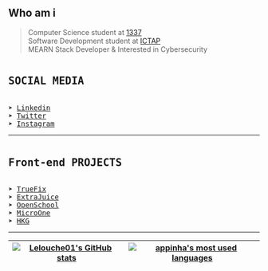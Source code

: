
## Who am i

> Computer Science student at [1337](https://1337.ma/) \
> Software Development student at [ICTAP](http://ictap.ma/) \
> MEARN Stack Developer & Interested in Cybersecurity

<pre>
<h2>SOCIAL MEDIA</h2>
➤ <a href = "https://www.linkedin.com/in/amine01/">Linkedin</a>
➤ <a href = "https://twitter.com/Lelouche01">Twitter</a>
➤ <a href = "https://instagram.com/Lelouche0x1">Instagram</a>
</pre>
---------------
<pre>
<h2>Front-end PROJECTS</h2>
➤ <a href = "https://lelouche01.github.io/TrueFix/">TrueFix</a>
➤ <a href = "https://lelouche01.github.io/ExtraJuice">ExtraJuice</a>
➤ <a href = "https://lelouche01.github.io/OpenSchool">OpenSchool</a>
➤ <a href = "https://lelouche01.github.io/MicroOne">MicroOne</a>
➤ <a href = "https://lelouche01.github.io/HKG/">HKG</a>
</pre>

---------------
| [![Lelouche01's GitHub stats](https://github-readme-stats.vercel.app/api?username=Lelouche01&count_private=true&show_icons=true&hide=issues&hide_border=true&theme=jolly)](https://github.com/Lelouche01?tab=repositories) | [![appinha's most used languages](https://github-readme-stats.vercel.app/api/top-langs/?username=Lelouche01&layout=compact&hide_border=true&theme=jolly)](https://github.com/Lelouche01?tab=repositories) |
|:-:|:-:|
